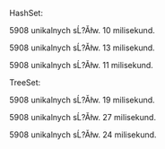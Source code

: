 HashSet:

5908 unikalnych sĹ?Ăłw. 10 milisekund.

5908 unikalnych sĹ?Ăłw. 13 milisekund.

5908 unikalnych sĹ?Ăłw. 11 milisekund.

TreeSet:

5908 unikalnych sĹ?Ăłw. 19 milisekund.

5908 unikalnych sĹ?Ăłw. 27 milisekund.

5908 unikalnych sĹ?Ăłw. 24 milisekund.

